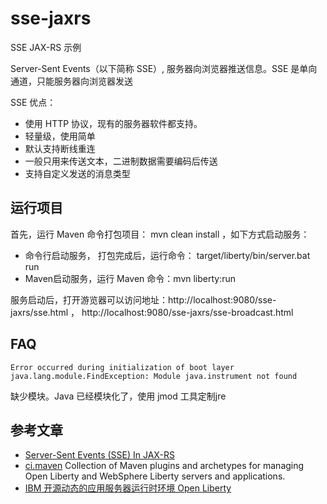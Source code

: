 # sse-jaxrs

SSE JAX-RS 示例

Server-Sent Events（以下简称 SSE）, 服务器向浏览器推送信息。SSE 是单向通道，只能服务器向浏览器发送

SSE 优点：
* 使用 HTTP 协议，现有的服务器软件都支持。
* 轻量级，使用简单
* 默认支持断线重连
* 一般只用来传送文本，二进制数据需要编码后传送
* 支持自定义发送的消息类型

## 运行项目

首先，运行 Maven 命令打包项目： mvn clean install ，如下方式启动服务：
* 命令行启动服务， 打包完成后，运行命令： target/liberty/bin/server.bat run
* Maven启动服务，运行 Maven 命令：mvn liberty:run

服务启动后，打开游览器可以访问地址：http://localhost:9080/sse-jaxrs/sse.html ， http://localhost:9080/sse-jaxrs/sse-broadcast.html

## FAQ

```text
Error occurred during initialization of boot layer
java.lang.module.FindException: Module java.instrument not found
```

缺少模块。Java 已经模块化了，使用 jmod 工具定制jre


## 参考文章

- [Server-Sent Events (SSE) In JAX-RS](https://www.baeldung.com/java-ee-jax-rs-sse)
- [ci.maven](https://github.com/OpenLiberty/ci.maven) Collection of Maven plugins and archetypes for managing Open Liberty and WebSphere Liberty servers and applications.
- [IBM 开源动态的应用服务器运行时环境 Open Liberty](https://www.oschina.net/news/88879/open-sourcing-liberty)